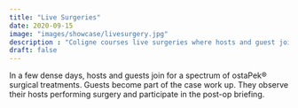 ```yaml
---
title: "Live Surgeries"
date: 2020-09-15
image: "images/showcase/livesurgery.jpg"
description : "Coligne courses live surgeries where hosts and guest jointly perform surgical treatments with ostaPek® material."
draft: false
---
```


In a few dense days, hosts and guests join for a spectrum of ostaPek® surgical treatments. Guests become part of the case work up. 
They observe their hosts performing surgery and participate in the post-op briefing.